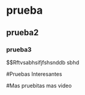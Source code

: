 # prueba

## prueba2

### prueba3

$$Rftvsabhsifjfshsnddb sbhd

#Pruebas Interesantes

#Mas pruebitas mas video